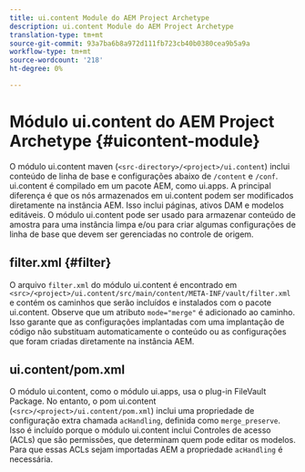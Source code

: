 ```yaml
---
title: ui.content Module do AEM Project Archetype
description: ui.content Module do AEM Project Archetype
translation-type: tm+mt
source-git-commit: 93a7ba6b8a972d111fb723cb40b0380cea9b5a9a
workflow-type: tm+mt
source-wordcount: '218'
ht-degree: 0%

---
```



# Módulo ui.content do AEM Project Archetype {#uicontent-module}

O módulo ui.content maven (`<src-directory>/<project>/ui.content`) inclui conteúdo de linha de base e configurações abaixo de `/content` e `/conf`. ui.content é compilado em um pacote AEM, como ui.apps. A principal diferença é que os nós armazenados em ui.content podem ser modificados diretamente na instância AEM. Isso inclui páginas, ativos DAM e modelos editáveis. O módulo ui.content pode ser usado para armazenar conteúdo de amostra para uma instância limpa e/ou para criar algumas configurações de linha de base que devem ser gerenciadas no controle de origem.

## filter.xml {#filter}

O arquivo `filter.xml` do módulo ui.content é encontrado em `<src>/<project>/ui.content/src/main/content/META-INF/vault/filter.xml` e contém os caminhos que serão incluídos e instalados com o pacote ui.content. Observe que um atributo `mode="merge"` é adicionado ao caminho. Isso garante que as configurações implantadas com uma implantação de código não substituam automaticamente o conteúdo ou as configurações que foram criadas diretamente na instância AEM.

## ui.content/pom.xml

O módulo ui.content, como o módulo ui.apps, usa o plug-in FileVault Package. No entanto, o pom ui.content (`<src>/<project>/ui.content/pom.xml`) inclui uma propriedade de configuração extra chamada `acHandling`, definida como `merge_preserve`. Isso é incluído porque o módulo ui.content inclui Controles de acesso (ACLs) que são permissões, que determinam quem pode editar os modelos. Para que essas ACLs sejam importadas AEM a propriedade `acHandling` é necessária.
